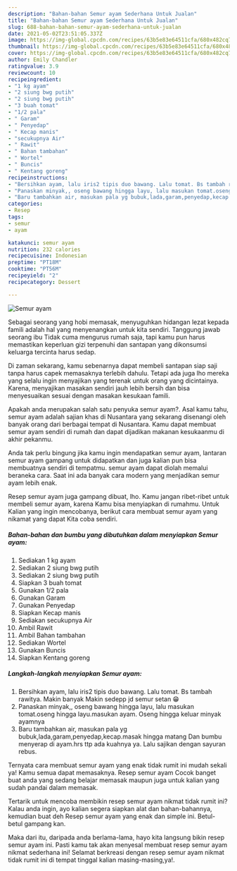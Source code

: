 ```yaml
---
description: "Bahan-bahan Semur ayam Sederhana Untuk Jualan"
title: "Bahan-bahan Semur ayam Sederhana Untuk Jualan"
slug: 688-bahan-bahan-semur-ayam-sederhana-untuk-jualan
date: 2021-05-02T23:51:05.337Z
image: https://img-global.cpcdn.com/recipes/63b5e83e64511cfa/680x482cq70/semur-ayam-foto-resep-utama.jpg
thumbnail: https://img-global.cpcdn.com/recipes/63b5e83e64511cfa/680x482cq70/semur-ayam-foto-resep-utama.jpg
cover: https://img-global.cpcdn.com/recipes/63b5e83e64511cfa/680x482cq70/semur-ayam-foto-resep-utama.jpg
author: Emily Chandler
ratingvalue: 3.9
reviewcount: 10
recipeingredient:
- "1 kg ayam"
- "2 siung bwg putih"
- "2 siung bwg putih"
- "3 buah tomat"
- "1/2 pala"
- " Garam"
- " Penyedap"
- " Kecap manis"
- "secukupnya Air"
- " Rawit"
- " Bahan tambahan"
- " Wortel"
- " Buncis"
- " Kentang goreng"
recipeinstructions:
- "Bersihkan ayam, lalu iris2 tipis duo bawang. Lalu tomat. Bs tambah rawitya. Makin banyak Makin sedepp jd semur setan 😁"
- "Panaskan minyak,, oseng bawang hingga layu, lalu masukan tomat.oseng hingga layu.masukan ayam. Oseng hingga keluar minyak ayamnya"
- "Baru tambahkan air, masukan pala yg bubuk,lada,garam,penyedap,kecap.masak hingga matang Dan bumbu menyerap di ayam.hrs ttp ada kuahnya ya. Lalu sajikan dengan sayuran rebus."
categories:
- Resep
tags:
- semur
- ayam

katakunci: semur ayam 
nutrition: 232 calories
recipecuisine: Indonesian
preptime: "PT18M"
cooktime: "PT56M"
recipeyield: "2"
recipecategory: Dessert

---
```



![Semur ayam](https://img-global.cpcdn.com/recipes/63b5e83e64511cfa/680x482cq70/semur-ayam-foto-resep-utama.jpg)

Sebagai seorang yang hobi memasak, menyuguhkan hidangan lezat kepada famili adalah hal yang menyenangkan untuk kita sendiri. Tanggung jawab seorang ibu Tidak cuma mengurus rumah saja, tapi kamu pun harus memastikan keperluan gizi terpenuhi dan santapan yang dikonsumsi keluarga tercinta harus sedap.

Di zaman  sekarang, kamu sebenarnya dapat membeli santapan siap saji tanpa harus capek memasaknya terlebih dahulu. Tetapi ada juga lho mereka yang selalu ingin menyajikan yang terenak untuk orang yang dicintainya. Karena, menyajikan masakan sendiri jauh lebih bersih dan bisa menyesuaikan sesuai dengan masakan kesukaan famili. 



Apakah anda merupakan salah satu penyuka semur ayam?. Asal kamu tahu, semur ayam adalah sajian khas di Nusantara yang sekarang disenangi oleh banyak orang dari berbagai tempat di Nusantara. Kamu dapat membuat semur ayam sendiri di rumah dan dapat dijadikan makanan kesukaanmu di akhir pekanmu.

Anda tak perlu bingung jika kamu ingin mendapatkan semur ayam, lantaran semur ayam gampang untuk didapatkan dan juga kalian pun bisa membuatnya sendiri di tempatmu. semur ayam dapat diolah memalui beraneka cara. Saat ini ada banyak cara modern yang menjadikan semur ayam lebih enak.

Resep semur ayam juga gampang dibuat, lho. Kamu jangan ribet-ribet untuk membeli semur ayam, karena Kamu bisa menyiapkan di rumahmu. Untuk Kalian yang ingin mencobanya, berikut cara membuat semur ayam yang nikamat yang dapat Kita coba sendiri.

<!--inarticleads1-->

##### Bahan-bahan dan bumbu yang dibutuhkan dalam menyiapkan Semur ayam:

1. Sediakan 1 kg ayam
1. Sediakan 2 siung bwg putih
1. Sediakan 2 siung bwg putih
1. Siapkan 3 buah tomat
1. Gunakan 1/2 pala
1. Gunakan  Garam
1. Gunakan  Penyedap
1. Siapkan  Kecap manis
1. Sediakan secukupnya Air
1. Ambil  Rawit
1. Ambil  Bahan tambahan
1. Sediakan  Wortel
1. Gunakan  Buncis
1. Siapkan  Kentang goreng




<!--inarticleads2-->

##### Langkah-langkah menyiapkan Semur ayam:

1. Bersihkan ayam, lalu iris2 tipis duo bawang. Lalu tomat. Bs tambah rawitya. Makin banyak Makin sedepp jd semur setan 😁
1. Panaskan minyak,, oseng bawang hingga layu, lalu masukan tomat.oseng hingga layu.masukan ayam. Oseng hingga keluar minyak ayamnya
1. Baru tambahkan air, masukan pala yg bubuk,lada,garam,penyedap,kecap.masak hingga matang Dan bumbu menyerap di ayam.hrs ttp ada kuahnya ya. Lalu sajikan dengan sayuran rebus.




Ternyata cara membuat semur ayam yang enak tidak rumit ini mudah sekali ya! Kamu semua dapat memasaknya. Resep semur ayam Cocok banget buat anda yang sedang belajar memasak maupun juga untuk kalian yang sudah pandai dalam memasak.

Tertarik untuk mencoba membikin resep semur ayam nikmat tidak rumit ini? Kalau anda ingin, ayo kalian segera siapkan alat dan bahan-bahannya, kemudian buat deh Resep semur ayam yang enak dan simple ini. Betul-betul gampang kan. 

Maka dari itu, daripada anda berlama-lama, hayo kita langsung bikin resep semur ayam ini. Pasti kamu tak akan menyesal membuat resep semur ayam nikmat sederhana ini! Selamat berkreasi dengan resep semur ayam nikmat tidak rumit ini di tempat tinggal kalian masing-masing,ya!.

